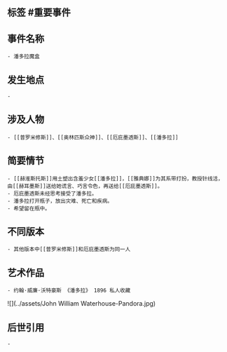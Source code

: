 ## 标签  #重要事件
## 事件名称
	- 潘多拉魔盒
## 发生地点
	-
## 涉及人物
	- [[普罗米修斯]]、[[奥林匹斯众神]]、[[厄庇墨透斯]]、[[潘多拉]]
## 简要情节
	- [[赫淮斯托斯]]用土塑出含羞少女[[潘多拉]]，[[雅典娜]]为其系带打扮，教授针线活，由[[赫耳墨斯]]送给她谎言、巧言令色，再送给[[厄庇墨透斯]]。
	- 厄庇墨透斯未经思考接受了潘多拉。
	- 潘多拉打开瓶子，放出灾难、死亡和疾病。
	- 希望留在瓶中。
## 不同版本
	- 其他版本中[[普罗米修斯]]和厄庇墨透斯为同一人
## 艺术作品
	- 约翰·威廉·沃特豪斯 《潘多拉》 1896 私人收藏
 ![](../assets/John William Waterhouse-Pandora.jpg)
## 后世引用
	-
